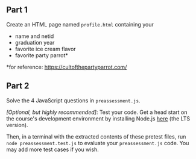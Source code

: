 ## Part 1

Create an HTML page named `profile.html` containing your

- name and netid
- graduation year
- favorite ice cream flavor
- favorite party parrot*

*for reference: https://cultofthepartyparrot.com/

## Part 2

Solve the 4 JavaScript questions in `preassessment.js`.

_[Optional, but highly recommended]_: Test your code. Get a head start on the
course's development environment by installing Node.js
[here](https://nodejs.org/en/download/) (the LTS version).

Then, in a terminal with the extracted contents of these pretest files, run
`node preassessment.test.js` to evaluate your `preassessment.js` code. You may
add more test cases if you wish.
